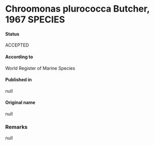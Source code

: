 Chroomonas plurococca Butcher, 1967 SPECIES
=======

#### Status
ACCEPTED

#### According to
World Register of Marine Species

#### Published in
null

#### Original name
null

### Remarks
null